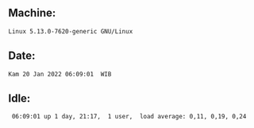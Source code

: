 ## Machine:
```
Linux 5.13.0-7620-generic GNU/Linux
```
## Date:
```
Kam 20 Jan 2022 06:09:01  WIB
```
## Idle:
```
 06:09:01 up 1 day, 21:17,  1 user,  load average: 0,11, 0,19, 0,24
```
